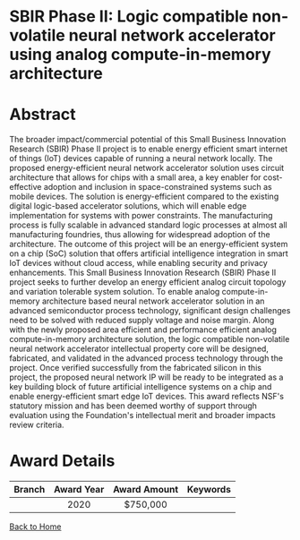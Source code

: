 
SBIR Phase II: Logic compatible non-volatile neural network accelerator using analog compute-in-memory architecture
===================================================================================================================

# Abstract


The broader impact/commercial potential of this Small Business Innovation Research (SBIR) Phase II project is to enable energy efficient smart internet of things (IoT) devices capable of running a neural network locally. The proposed energy-efficient neural network accelerator solution uses circuit architecture that allows for chips with a small area, a key enabler for cost-effective adoption and inclusion in space-constrained systems such as mobile devices. The solution is energy-efficient compared to the existing digital logic-based accelerator solutions, which will enable edge implementation for systems with power constraints. The manufacturing process is fully scalable in advanced standard logic processes at almost all manufacturing foundries, thus allowing for widespread adoption of the architecture. The outcome of this project will be an energy-efficient system on a chip (SoC) solution that offers artificial intelligence integration in smart IoT devices without cloud access, while enabling security and privacy enhancements. This Small Business Innovation Research (SBIR) Phase II project seeks to further develop an energy efficient analog circuit topology and variation tolerable system solution. To enable analog compute-in-memory architecture based neural network accelerator solution in an advanced semiconductor process technology, significant design challenges need to be solved with reduced supply voltage and noise margin. Along with the newly proposed area efficient and performance efficient analog compute-in-memory architecture solution, the logic compatible non-volatile neural network accelerator intellectual property core will be designed, fabricated, and validated in the advanced process technology through the project. Once verified successfully from the fabricated silicon in this project, the proposed neural network IP will be ready to be integrated as a key building block of future artificial intelligence systems on a chip and enable energy-efficient smart edge IoT devices. This award reflects NSF's statutory mission and has been deemed worthy of support through evaluation using the Foundation's intellectual merit and broader impacts review criteria.  

# Award Details

|Branch|Award Year|Award Amount|Keywords|
| :---: | :---: | :---: | :---: |
||2020|$750,000||
  
  


[Back to Home](https://github.com/chrischow/dod_sbir_awards/JT/#575)